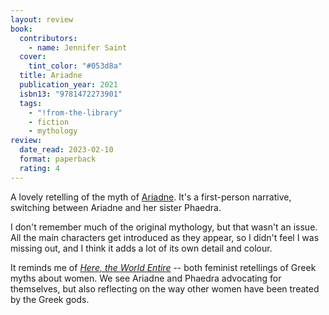 ```yaml
---
layout: review
book:
  contributors:
    - name: Jennifer Saint
  cover:
    tint_color: "#053d8a"
  title: Ariadne
  publication_year: 2021
  isbn13: "9781472273901"
  tags:
    - "!from-the-library"
    - fiction
    - mythology
review:
  date_read: 2023-02-10
  format: paperback
  rating: 4
---
```


A lovely retelling of the myth of [Ariadne](https://en.wikipedia.org/wiki/Ariadne).
It's a first-person narrative, switching between Ariadne and her sister Phaedra.

I don't remember much of the original mythology, but that wasn't an issue.
All the main characters get introduced as they appear, so I didn't feel I was missing out, and I think it adds a lot of its own detail and colour.

It reminds me of [*Here, the World Entire*](/reviews/here-the-world-entire/) -- both feminist retellings of Greek myths about women.
We see Ariadne and Phaedra advocating for themselves, but also reflecting on the way other women have been treated by the Greek gods.

